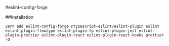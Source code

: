 #eslint-config-forge

##Installation

```shell
yarn add eslint-config-forge @typescript-eslint/eslint-plugin eslint eslint-plugin-flowtype eslint-plugin-fp eslint-plugin-jest eslint-plugin-prettier eslint-plugin-react eslint-plugin-react-hooks prettier -D
```
